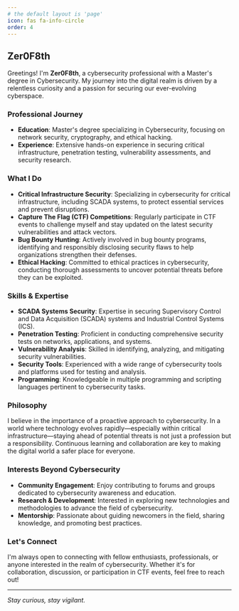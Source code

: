 ```yaml
---
# the default layout is 'page'
icon: fas fa-info-circle
order: 4
---
```

## **Zer0F8th**

Greetings! I'm **Zer0F8th**, a cybersecurity professional with a Master's degree in Cybersecurity. My journey into the digital realm is driven by a relentless curiosity and a passion for securing our ever-evolving cyberspace.

### **Professional Journey**

- **Education**: Master's degree specializing in Cybersecurity, focusing on network security, cryptography, and ethical hacking.
- **Experience**: Extensive hands-on experience in securing critical infrastructure, penetration testing, vulnerability assessments, and security research.

### **What I Do**

- **Critical Infrastructure Security**: Specializing in cybersecurity for critical infrastructure, including SCADA systems, to protect essential services and prevent disruptions.
- **Capture The Flag (CTF) Competitions**: Regularly participate in CTF events to challenge myself and stay updated on the latest security vulnerabilities and attack vectors.
- **Bug Bounty Hunting**: Actively involved in bug bounty programs, identifying and responsibly disclosing security flaws to help organizations strengthen their defenses.
- **Ethical Hacking**: Committed to ethical practices in cybersecurity, conducting thorough assessments to uncover potential threats before they can be exploited.

### **Skills & Expertise**

- **SCADA Systems Security**: Expertise in securing Supervisory Control and Data Acquisition (SCADA) systems and Industrial Control Systems (ICS).
- **Penetration Testing**: Proficient in conducting comprehensive security tests on networks, applications, and systems.
- **Vulnerability Analysis**: Skilled in identifying, analyzing, and mitigating security vulnerabilities.
- **Security Tools**: Experienced with a wide range of cybersecurity tools and platforms used for testing and analysis.
- **Programming**: Knowledgeable in multiple programming and scripting languages pertinent to cybersecurity tasks.

### **Philosophy**

I believe in the importance of a proactive approach to cybersecurity. In a world where technology evolves rapidly—especially within critical infrastructure—staying ahead of potential threats is not just a profession but a responsibility. Continuous learning and collaboration are key to making the digital world a safer place for everyone.

### **Interests Beyond Cybersecurity**

- **Community Engagement**: Enjoy contributing to forums and groups dedicated to cybersecurity awareness and education.
- **Research & Development**: Interested in exploring new technologies and methodologies to advance the field of cybersecurity.
- **Mentorship**: Passionate about guiding newcomers in the field, sharing knowledge, and promoting best practices.

### **Let's Connect**

I'm always open to connecting with fellow enthusiasts, professionals, or anyone interested in the realm of cybersecurity. Whether it's for collaboration, discussion, or participation in CTF events, feel free to reach out!

---

*Stay curious, stay vigilant.*